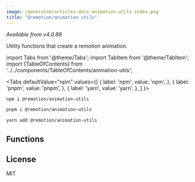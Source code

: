 ```yaml
---
image: /generated/articles-docs-animation-utils-index.png
title: "@remotion/animation-utils"
---
```


_Available from v4.0.89_

Utility functions that create a remotion animation.

import Tabs from '@theme/Tabs';
import TabItem from '@theme/TabItem';
import {TableOfContents} from '../../components/TableOfContents/animation-utils';

<Tabs
defaultValue="npm"
values={[
{ label: 'npm', value: 'npm', },
{ label: 'pnpm', value: 'pnpm', },
{ label: 'yarn', value: 'yarn', },
]
}>
<TabItem value="npm">

```bash
npm i @remotion/animation-utils
```

  </TabItem>

  <TabItem value="pnpm">

```bash
pnpm i @remotion/animation-utils
```

  </TabItem>

  <TabItem value="yarn">

```bash
yarn add @remotion/animation-utils
```

  </TabItem>
</Tabs>

## Functions

<TableOfContents/>

## License

MIT
